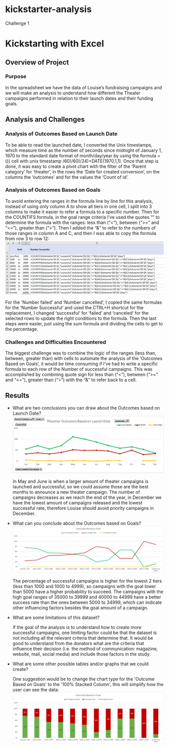 # kickstarter-analysis
Challenge 1
# Kickstarting with Excel

## Overview of Project

### Purpose

In the spreadsheet we have the data of Louise’s fundraising campaigns and we will make an analysis to understand how different the Theater campaigns performed in relation to their launch dates and their funding goals.
## Analysis and Challenges

### Analysis of Outcomes Based on Launch Date

To be able to read the launched date, I converted the Unix timestamps, which measure time as the number of seconds since midnight of January 1, 1970 to the standard date format of month/day/year by using the formula =((( cell with unix timestamp /60)/60)/24)+DATE(1970,1,1). Once that step is done, it was easy to create a pivot chart with the filter of the ‘Parent category’ for ‘theater’, in the rows the ‘Date for created conversion’, on the columns the ‘outcomes’ and for the values the ‘Count of id’.

### Analysis of Outcomes Based on Goals

To avoid entering the ranges in the formula line by line for this analysis, instead of using only column A to show all tiers in one cell, I split into 3 columns to make it easier to refer a formula to a specific number. 
Then for the COUNTIFS formula, in the goal range criteria I’ve used the quotes “” to determine the formula with the ranges: less than (“<”), between (“>=” and “<=”), greater than (“>”). Then I added the “&” to refer to the numbers of those ranges in column A and C, and then I was able to copy the formula from row 3 to row 12:
![ScreenShot](https://github.com/liviamiyabara/kickstarter-analysis/blob/main/Screenshots/Screenshot_analysis.png)

For the 'Number failed’ and ‘Number cancelled’, I copied the same formulas for the ‘Number Successful’ and used the CTRL+H shortcut for the replacement, I changed ‘successful’ for ‘failed’ and ‘canceled’ for the selected rows to  update the right conditions to the formula. 
Then the last steps were easier, just using the sum formula and dividing the cells to get to the percentage.

### Challenges and Difficulties Encountered

The biggest challenge was to combine the logic of the ranges (less than, between, greater than) with cells to automate the analysis of the ‘Outcomes Based on Goals’, it would be time consuming if I’ve had to write a specific formula to each row of the Number of successful campaigns. This was accomplished by combining quote sign for less than (“<”), between (“>=” and “<=”), greater than (“>”) with the “&” to refer back to a cell. 

## Results

- What are two conclusions you can draw about the Outcomes based on Launch Date?
![ScreenShot](https://github.com/liviamiyabara/kickstarter-analysis/blob/main/Resources/Theater_Outcomes_vs_Launch.png)

  In May and June is when a larger amount of theater campaigns is launched and successful, so we could assume those are the best months to announce a new theater campaign. The number of campaigns decreases as we reach the end of the year, in December we have the lowest amount of campaigns released and the lowest successful rate, therefore Louise should avoid priority campaigns in December. 

- What can you conclude about the Outcomes based on Goals?
![ScreenShot](https://github.com/liviamiyabara/kickstarter-analysis/blob/main/Resources/Outcomes_vs_Goals.png)

  The percentage of successful campaigns is higher for the lowest 2 tiers (less than 1000 and 1000 to 4999), so campaigns with the goal lower than 5000 have a higher probability to succeed. The campaigns with the high goal ranges of 35000 to 39999 and 40000 to 44999 have a better success rate than the ones between 5000 to 34999, which can indicate other influencing factors besides the goal amount of a campaign.

- What are some limitations of this dataset?

  If the goal of the analysis is to understand how to create more successful campaigns, one limiting factor could be that the dataset is not including all the relevant criteria that determine that. It would be good to understand from the donators what are the criteria that influence their decision (i.e. the method of communication: magazine, website, mail, social media) and include those factors in the study.

- What are some other possible tables and/or graphs that we could create?

  One suggestion would be to change the chart type for the 'Outcome Based on Goals' to the '100% Stacked Column', this will simplify how the user can see the data:
![ScreenShot](https://github.com/liviamiyabara/kickstarter-analysis/blob/main/Screenshots/Chart%20suggestion.png)
